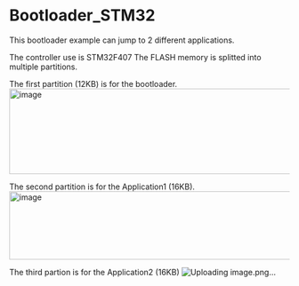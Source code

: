 # Bootloader_STM32

This bootloader example can jump to 2 different applications.

The controller use is STM32F407 
The FLASH memory  is splitted into multiple partitions.

The first partition (12KB) is for the bootloader.
<img width="656" height="154" alt="image" src="https://github.com/user-attachments/assets/597cd3fc-fc60-4295-8f62-236983ae9295" />

The second partition is for the Application1 (16KB).
<img width="642" height="123" alt="image" src="https://github.com/user-attachments/assets/03015577-5550-479d-9fab-aa2be320a7cd" />

The third partion is for the Application2 (16KB)
![Uploading image.png…]()
